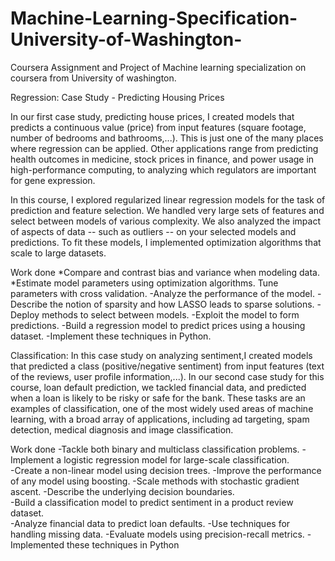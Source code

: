 # Machine-Learning-Specification-University-of-Washington-
Coursera Assignment and Project of Machine learning specialization on coursera from University of washington.

Regression:
Case Study - Predicting Housing Prices

In our first case study, predicting house prices, I created models that predicts a continuous value (price) from input features (square footage, number of bedrooms and bathrooms,...).  This is just one of the many places where regression can be applied.  Other applications range from predicting health outcomes in medicine, stock prices in finance, and power usage in high-performance computing, to analyzing which regulators are important for gene expression.

In this course, I explored regularized linear regression models for the task of prediction and feature selection.  We handled very large sets of features and select between models of various complexity.  We also analyzed the impact of aspects of data -- such as outliers -- on your selected models and predictions.  To fit these models, I implemented optimization algorithms that scale to large datasets.

Work done
*Compare and contrast bias and variance when modeling data.
*Estimate model parameters using optimization algorithms.
Tune parameters with cross validation.
-Analyze the performance of the model.
-Describe the notion of sparsity and how LASSO leads to sparse solutions.
-Deploy methods to select between models.
-Exploit the model to form predictions. 
-Build a regression model to predict prices using a housing dataset.
-Implement these techniques in Python.


Classification:
In this case study on analyzing sentiment,I created models that predicted a class (positive/negative sentiment) from input features (text of the reviews, user profile information,...).  In our second case study for this course, loan default prediction, we tackled financial data, and predicted when a loan is likely to be risky or safe for the bank. These tasks are an examples of classification, one of the most widely used areas of machine learning, with a broad array of applications, including ad targeting, spam detection, medical diagnosis and image classification. 

Work done
-Tackle both binary and multiclass classification problems.
-Implement a logistic regression model for large-scale classification.  
-Create a non-linear model using decision trees.
-Improve the performance of any model using boosting.
-Scale  methods with stochastic gradient ascent.
-Describe the underlying decision boundaries.  
-Build a classification model to predict sentiment in a product review dataset.  
-Analyze financial data to predict loan defaults.
-Use techniques for handling missing data.
-Evaluate models using precision-recall metrics.
-Implemented these techniques in Python 